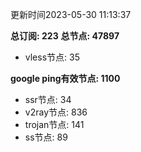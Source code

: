 更新时间2023-05-30 11:13:37

**总订阅: 223**
**总节点: 47897**
- vless节点: 35

**google ping有效节点: 1100**
- ssr节点: 34
- v2ray节点: 836
- trojan节点: 141
- ss节点: 89
